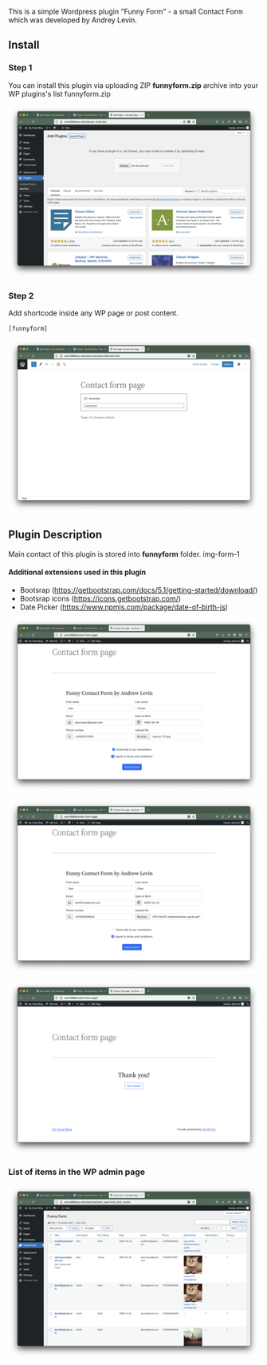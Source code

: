 This is a simple Wordpress plugin "Funny Form" - a small Contact Form which was developed by Andrey Levin.

## Install


### Step 1
You can install this plugin via uploading ZIP **funnyform.zip** archive into your WP plugins's list funnyform.zip

![img-install](screenshots/img-install-1.png)

### Step 2

Add shortcode inside any WP page or post content.

```
[funnyform]
```

![text](screenshots/img-install-2.png)

## Plugin Description

Main contact of this plugin is stored into **funnyform** folder.
img-form-1

#### Additional extensions used in this plugin

- Bootsrap (https://getbootstrap.com/docs/5.1/getting-started/download/)
- Bootsrap icons (https://icons.getbootstrap.com/)
- Date Picker (https://www.npmjs.com/package/date-of-birth-js)


![text](screenshots/img-form-1.png)

![text](screenshots/img-form-2.png)

![text](screenshots/ing-thanks.png)

### List of items in the WP admin page 

![text](screenshots/img-admin.png)




